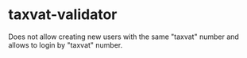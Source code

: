 # taxvat-validator
Does not allow creating new users with the same "taxvat" number and allows to login by "taxvat" number.
